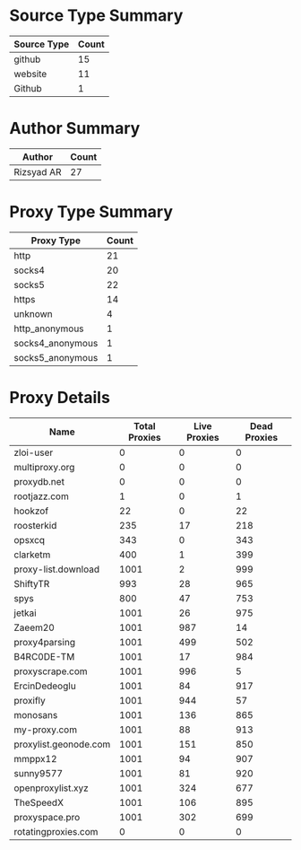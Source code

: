 # Source Type Summary

| Source Type | Count |
|-------------|-------|
| github | 15 |
| website | 11 |
| Github | 1 |


# Author Summary

| Author | Count |
|--------|-------|
| Rizsyad AR | 27 |


# Proxy Type Summary

| Proxy Type | Count |
|------------|-------|
| http | 21 |
| socks4 | 20 |
| socks5 | 22 |
| https | 14 |
| unknown | 4 |
| http_anonymous | 1 |
| socks4_anonymous | 1 |
| socks5_anonymous | 1 |


# Proxy Details

| Name | Total Proxies | Live Proxies | Dead Proxies |
|------|---------------|--------------|---------------|
| zloi-user | 0 | 0 | 0 |
| multiproxy.org | 0 | 0 | 0 |
| proxydb.net | 0 | 0 | 0 |
| rootjazz.com | 1 | 0 | 1 |
| hookzof | 22 | 0 | 22 |
| roosterkid | 235 | 17 | 218 |
| opsxcq | 343 | 0 | 343 |
| clarketm | 400 | 1 | 399 |
| proxy-list.download | 1001 | 2 | 999 |
| ShiftyTR | 993 | 28 | 965 |
| spys | 800 | 47 | 753 |
| jetkai | 1001 | 26 | 975 |
| Zaeem20 | 1001 | 987 | 14 |
| proxy4parsing | 1001 | 499 | 502 |
| B4RC0DE-TM | 1001 | 17 | 984 |
| proxyscrape.com | 1001 | 996 | 5 |
| ErcinDedeoglu | 1001 | 84 | 917 |
| proxifly | 1001 | 944 | 57 |
| monosans | 1001 | 136 | 865 |
| my-proxy.com | 1001 | 88 | 913 |
| proxylist.geonode.com | 1001 | 151 | 850 |
| mmppx12 | 1001 | 94 | 907 |
| sunny9577 | 1001 | 81 | 920 |
| openproxylist.xyz | 1001 | 324 | 677 |
| TheSpeedX | 1001 | 106 | 895 |
| proxyspace.pro | 1001 | 302 | 699 |
| rotatingproxies.com | 0 | 0 | 0 |
